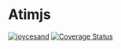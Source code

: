 # Atimjs
[![joycesand](https://circleci.com/gh/https://circleci.com/gh/joycesand/simpleApp.svg?style=svg)](https://app.circleci.com/github/joycesand/atimjs)
[![Coverage Status](https://coveralls.io/repos/github/joycesand/atimjs/badge.svg?branch=master)](https://coveralls.io/github/joycesand/atimjs?branch=master)
